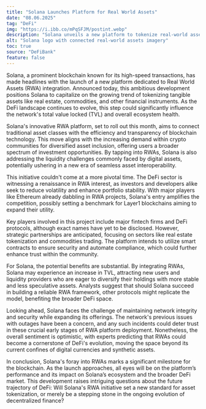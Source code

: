 ```yaml
---
title: "Solana Launches Platform for Real World Assets"
date: "08.06.2025"
tag: "DeFi"
img: "https://i.ibb.co/mPqSFJM/postint.webp"
description: "Solana unveils a new platform to tokenize real-world assets in DeFi."
alt: "Solana logo with connected real-world assets imagery"
toc: true
source: "DeFiBank"
feature: false
---
```


Solana, a prominent blockchain known for its high-speed transactions, has made headlines with the launch of a new platform dedicated to Real World Assets (RWA) integration. Announced today, this ambitious development positions Solana to capitalize on the growing trend of tokenizing tangible assets like real estate, commodities, and other financial instruments. As the DeFi landscape continues to evolve, this step could significantly influence the network's total value locked (TVL) and overall ecosystem health.

Solana's innovative RWA platform, set to roll out this month, aims to connect traditional asset classes with the efficiency and transparency of blockchain technology. This move aligns with the increasing demand within crypto communities for diversified asset inclusion, offering users a broader spectrum of investment opportunities. By tapping into RWAs, Solana is also addressing the liquidity challenges commonly faced by digital assets, potentially ushering in a new era of seamless asset interoperability.

This initiative couldn't come at a more pivotal time. The DeFi sector is witnessing a renaissance in RWA interest, as investors and developers alike seek to reduce volatility and enhance portfolio stability. With major players like Ethereum already dabbling in RWA projects, Solana's entry amplifies the competition, possibly setting a benchmark for Layer1 blockchains aiming to expand their utility.

Key players involved in this project include major fintech firms and DeFi protocols, although exact names have yet to be disclosed. However, strategic partnerships are anticipated, focusing on sectors like real estate tokenization and commodities trading. The platform intends to utilize smart contracts to ensure security and automate compliance, which could further enhance trust within the community.

For Solana, the potential benefits are substantial. By integrating RWAs, Solana may experience an increase in TVL, attracting new users and liquidity providers who are eager to diversify their holdings with more stable and less speculative assets. Analysts suggest that should Solana succeed in building a reliable RWA framework, other protocols might replicate the model, benefiting the broader DeFi space.

Looking ahead, Solana faces the challenge of maintaining network integrity and security while expanding its offerings. The network's previous issues with outages have been a concern, and any such incidents could deter trust in these crucial early stages of RWA platform deployment. Nonetheless, the overall sentiment is optimistic, with experts predicting that RWAs could become a cornerstone of DeFi's evolution, moving the space beyond its current confines of digital currencies and synthetic assets.

In conclusion, Solana's foray into RWAs marks a significant milestone for the blockchain. As the launch approaches, all eyes will be on the platform’s performance and its impact on Solana’s ecosystem and the broader DeFi market. This development raises intriguing questions about the future trajectory of DeFi: Will Solana's RWA initiative set a new standard for asset tokenization, or merely be a stepping stone in the ongoing evolution of decentralized finance?